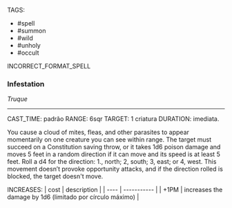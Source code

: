 TAGS:
- #spell
- #summon
- #wild
- #unholy
- #occult

INCORRECT_FORMAT_SPELL
### Infestation
*Truque*
___
CAST_TIME: padrão
RANGE: 6sqr
TARGET: 1 criatura
DURATION: imediata.

You cause a cloud of mites, fleas, and other parasites to appear momentarily on one creature you can see within range. The target must succeed on a Constitution saving throw, or it takes 1d6 poison damage and moves 5 feet in a random direction if it can move and its speed is at least 5 feet. Roll a d4 for the direction: 1., north; 2, south; 3, east; or 4, west. This movement doesn’t provoke opportunity attacks, and if the direction rolled is blocked, the target doesn't move.  

INCREASES:
| cost | description |
| ---- | ----------- |
| +1PM | increases the damage by 1d6 (limitado por círculo máximo) |
